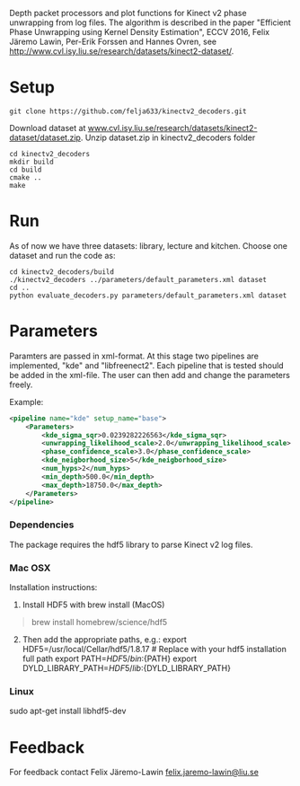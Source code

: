Depth packet processors and plot functions for Kinect v2 phase unwrapping from log files.
The algorithm is described in the paper "Efficient Phase Unwrapping using Kernel
Density Estimation", ECCV 2016, Felix Järemo Lawin, Per-Erik Forssen and 
Hannes Ovren, see http://www.cvl.isy.liu.se/research/datasets/kinect2-dataset/. 

# Setup
```
git clone https://github.com/felja633/kinectv2_decoders.git
```
Download dataset at www.cvl.isy.liu.se/research/datasets/kinect2-dataset/dataset.zip.
Unzip dataset.zip in kinectv2_decoders folder

```
cd kinectv2_decoders
mkdir build
cd build
cmake ..
make
```
# Run
As of now we have three datasets: library, lecture and kitchen. Choose one dataset and run
the code as: 
```
cd kinectv2_decoders/build
./kinectv2_decoders ../parameters/default_parameters.xml dataset
cd ..
python evaluate_decoders.py parameters/default_parameters.xml dataset
```

# Parameters

Paramters are passed in xml-format. At this stage two pipelines are implemented, 
"kde" and "libfreenect2". Each pipeline that is tested should be added in the xml-file.
The user can then add and change the parameters freely.

Example:
```xml
<pipeline name="kde" setup_name="base">
    <Parameters>
        <kde_sigma_sqr>0.0239282226563</kde_sigma_sqr>
        <unwrapping_likelihood_scale>2.0</unwrapping_likelihood_scale>
        <phase_confidence_scale>3.0</phase_confidence_scale>
        <kde_neigborhood_size>5</kde_neigborhood_size>
        <num_hyps>2</num_hyps>
        <min_depth>500.0</min_depth>
        <max_depth>18750.0</max_depth>
    </Parameters>
</pipeline>
```
### Dependencies

The package requires the hdf5 library to parse Kinect v2 log files.

### Mac OSX
Installation instructions:
1. Install HDF5 with brew install (MacOS)
> brew install homebrew/science/hdf5

2. Then add the appropriate paths, e.g.:
export HDF5=/usr/local/Cellar/hdf5/1.8.17 # Replace with your hdf5 installation full path
export PATH=${HDF5}/bin:${PATH}
export DYLD_LIBRARY_PATH=${HDF5}/lib:${DYLD_LIBRARY_PATH}

### Linux
sudo apt-get install libhdf5-dev

# Feedback

For feedback contact Felix Järemo-Lawin <felix.jaremo-lawin@liu.se>
